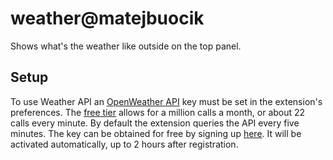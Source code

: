 # weather@matejbuocik

Shows what's the weather like outside on the top panel.

## Setup
To use Weather API an [OpenWeather API](https://openweathermap.org/api) key must be set in the extension's preferences.
The [free tier](https://openweathermap.org/price) allows for a million calls a month, or about 22 calls every minute. By default the extension queries the API every five minutes.
The key can be obtained for free by signing up [here](https://openweathermap.org/home/sign_up). It will be activated automatically, up to 2 hours after registration.
